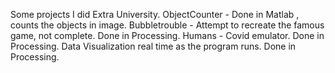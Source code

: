 Some projects I did Extra University.
ObjectCounter - Done in Matlab , counts the objects in image. 
Bubbletrouble - Attempt to recreate the famous game, not complete. Done in Processing.
Humans - Covid emulator. Done in Processing. Data Visualization real time as the program runs. Done in Processing.
